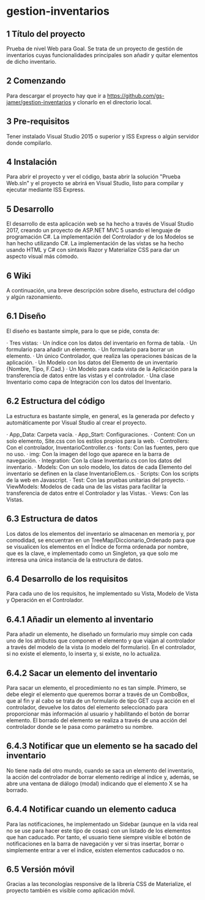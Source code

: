 # gestion-inventarios

1 Título del proyecto
------------------------------------------------------------------------------

Prueba de nivel Web para Goal.
Se trata de un proyecto de gestión de inventarios cuyas funcionalidades principales son añadir y quitar elementos de dicho inventario.


2 Comenzando
------------------------------------------------------------------------------
Para descargar el proyecto hay que ir a https://github.com/gs-jamer/gestion-inventarios y clonarlo en el directorio local.


3 Pre-requisitos
------------------------------------------------------------------------------
Tener instalado Visual Studio 2015 o superior y ISS Express o algún servidor donde compilarlo.


4 Instalación
------------------------------------------------------------------------------
Para abrir el proyecto y ver el código, basta abrir la solución "Prueba Web.sln" y el proyecto se abrirá en Visual Studio, listo para compilar y ejecutar mediante ISS Express.


5 Desarrollo
------------------------------------------------------------------------------
El desarrollo de esta aplicación web se ha hecho a través de Visual Studio 2017, creando un proyecto de ASP.NET MVC 5 usando el lenguaje de programación C#.
La implementación del Controlador y de los Modelos se han hecho utilizando C#.
La implementación de las vistas se ha hecho usando HTML y C# con sintaxis Razor y Materialize CSS para dar un aspecto visual más cómodo.


6 Wiki
------------------------------------------------------------------------------
A continuación, una breve descripción sobre diseño, estructura del código y algún razonamiento.


6.1 Diseño
------------------------------------------------------------------------------
El diseño es bastante simple, para lo que se pide, consta de:

· Tres vistas:
	· Un índice con los datos del inventario en forma de tabla.
	· Un formulario para añadir un elemento.
	· Un formulario para borrar un elemento.
· Un único Controlador, que realiza las operaciones básicas de la aplicación.
· Un Modelo con los datos del Elemento de un inventario {Nombre, Tipo, F.Cad.}
· Un Modelo para cada vista de la Aplicación para la transferencia de datos entre las vistas y el controlador.
· Una clase Inventario como capa de Integración con los datos del Inventario.


6.2 Estructura del código
------------------------------------------------------------------------------
La estructura es bastante simple, en general, es la generada por defecto y automáticamente por Visual Studio al crear el proyecto.

· App_Data: Carpeta vacía.
· App_Start: Configuraciones.
· Content: Con un solo elemento, Site.css con los estilos propios para la web.
· Controllers: Con el controlador, InventarioController.cs
· fonts: Con las fuentes, pero que no uso.
· img: Con la imagen del logo que aparece en la barra de navegación.
· Integration: Con la clase Inventario.cs con los datos del inventario.
· Models: Con un solo modelo, los datos de cada Elemento del inventario se definen en la clase InventarioElem.cs.
· Scripts: Con los scripts de la web en Javascript.
· Test: Con las pruebas unitarias del proyecto.
· ViewModels: Modelos de cada una de las vistas para facilitar la transferencia de datos entre el Controlador y las Vistas.
· Views: Con las Vistas.


6.3 Estructura de datos
------------------------------------------------------------------------------
Los datos de los elementos del inventario se almacenan en memoria y, por comodidad, se encuentran en un TreeMap/Diccionario_Ordenado para que se visualicen los elementos en el Índice de forma ordenada por nombre, que es la clave, e implementado como un Singleton, ya que solo me interesa una única instancia de la estructura de datos.


6.4 Desarrollo de los requisitos
------------------------------------------------------------------------------
Para cada uno de los requisitos, he implementado su Vista, Modelo de Vista y Operación en el Controlador. 


6.4.1 Añadir un elemento al inventario
------------------------------------------------------------------------------
Para añadir un elemento, he diseñado un formulario muy simple con cada uno de los atributos que componen el elemento y que viajan al controlador a través del modelo de la vista (o modelo del formulario). En el controlador, si no existe el elemento, lo inserta y, si existe, no lo actualiza.


6.4.2 Sacar un elemento del inventario
------------------------------------------------------------------------------
Para sacar un elemento, el procedimiento no es tan simple. Primero, se debe elegir el elemento que queremos borrar a través de un ComboBox, que al fin y al cabo se trata de un formulario de tipo GET cuya acción en el controlador, devuelve los datos del elemento seleccionado para proporcionar más información al usuario y habilitando el botón de borrar elemento. El borrado del elemento se realiza a través de una acción del controlador donde se le pasa como parámetro su nombre.


6.4.3 Notificar que un elemento se ha sacado del inventario
------------------------------------------------------------------------------
No tiene nada del otro mundo, cuando se saca un elemento del inventario, la acción del controlador de borrar elemento redirige al índice y, además, se abre una ventana de diálogo (modal) indicando que el elemento X se ha borrado.


6.4.4 Notificar cuando un elemento caduca
------------------------------------------------------------------------------
Para las notificaciones, he implementado un Sidebar (aunque en la vida real no se use para hacer este tipo de cosas) con un listado de los elementos que han caducado. Por tanto, el usuario tiene siempre visible el botón de notificaciones en la barra de navegación y ver si tras insertar, borrar o simplemente entrar a ver el índice, existen elementos caducados o no.


6.5 Versión móvil
------------------------------------------------------------------------------
Gracias a las teconologías responsive de la librería CSS de Materialize, el proyecto también es visible como aplicación móvil.
